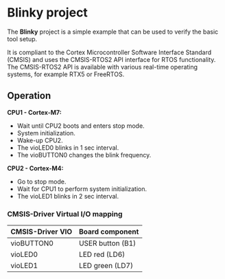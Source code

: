 # Blinky project

The **Blinky** project is a simple example that can be used to verify the
basic tool setup.

It is compliant to the Cortex Microcontroller Software Interface Standard (CMSIS)
and uses the CMSIS-RTOS2 API interface for RTOS functionality. The CMSIS-RTOS2 API
is available with various real-time operating systems, for example RTX5 or FreeRTOS.

## Operation

**CPU1 - Cortex-M7:**
- Wait until CPU2 boots and enters stop mode.
- System initialization.
- Wake-up CPU2.
- The vioLED0 blinks in 1 sec interval.
- The vioBUTTON0 changes the blink frequency.

**CPU2 - Cortex-M4:**
- Go to stop mode.
- Wait for CPU1 to perform system initialization.
- The vioLED1 blinks in 2 sec interval.
 
### CMSIS-Driver Virtual I/O mapping

| CMSIS-Driver VIO      | Board component
|:----------------------|:--------------------------------------
| vioBUTTON0            | USER button (B1)
| vioLED0               | LED red     (LD6)
| vioLED1               | LED green   (LD7)
